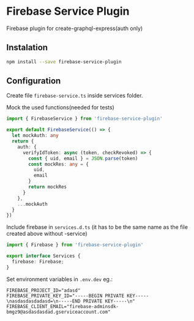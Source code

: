 # Firebase Service Plugin

Firebase plugin for create-graphql-express(auth only)

## Instalation

```sh
npm install --save firebase-service-plugin
```

## Configuration

Create file `firebase-service.ts` inside services folder.

Mock the used functions(needed for tests)

```ts
import { FirebaseService } from 'firebase-service-plugin'

export default FirebaseService(() => {
  let mockAuth: any
  return {
    auth: {
      verifyIdToken: async (token, checkRevoked) => {
        const { uid, email } = JSON.parse(token)
        const mockRes: any = {
          uid,
          email
        }
        return mockRes
      }
    },
    ...mockAuth
  }
})
```

Include firebase in `services.d.ts` (it has to be the same name as the file created above without -service)

```ts
import { Firebase } from 'firebase-service-plugin'

export interface Services {
  firebase: Firebase;
}
```

Set environment variables in `.env.dev` eg.:

```
FIREBASE_PROJECT_ID="adasd"
FIREBASE_PRIVATE_KEY_ID="-----BEGIN PRIVATE KEY-----\nasdasdasdadasd=\n-----END PRIVATE KEY-----\n"
FIREBASE_CLIENT_EMAIL="firebase-adminsdk-bmgz9@asdasdasdad.gserviceaccount.com"
```
